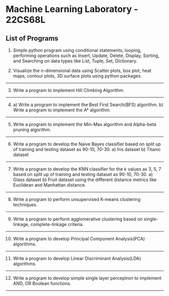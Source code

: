 # Machine Learning Laboratory - 22CS68L 

## List of Programs

1. Simple python program using conditional statements, looping, performing operations such as Insert, Update, Delete, Display, Sorting, and Searching on data types like List, Tuple, Set, Dictionary.

2. Visualize the n-dimensional data using Scatter plots, box plot, heat maps, contour plots, 3D surface plots using python packages.

---

3. Write a program to implement Hill Climbing Algorithm. 

---

4. a) Write a program to implement the Best First Search(BFS) algorithm.
   b) Write a program to implement the A* algorithm.

---

5. Write a program to implement the Min-Max algorithm and Alpha-beta pruning algorithm.

---

6. Write a program to develop the Naive Bayes classifier based on split up of training and testing dataset as 90-10, 70-30.
   a) Iris dataset
   b) Titanic dataset

---

7. Write a program to develop the KNN classifier for the k values as 3, 5, 7 based on split up of training and testing dataset as 90-10, 70-30.
   a) Glass dataset
   b) Fruit dataset
   using the different distance metrics like Euclidean and Manhattan distance.

---

8. Write a program to perform unsupervised K-means clustering techniques. 

---

9. Write a program to perform agglomerative clustering based on single-linkage, complete-linkage criteria.

---

10. Write a program to develop Principal Component Analysis(PCA) algorithms.

---

11. Write a program to develop Linear Discriminant Analysis(LDA) algorithms.

---

12. Write a program to develop simple single layer perceptron to implement AND, OR Boolean functions.

---

